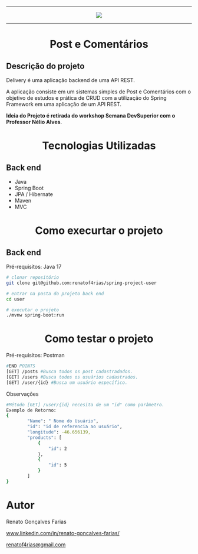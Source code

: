 <hr>
<p align="center">
   <img src="https://github.com/renatof4rias/spring-project-delivery/assets/123312837/9d22b8f3-d623-48db-acc5-b7e80cc608dc" #vitrinedev/>
</p>
<hr>
<h1 align="center"> Post e Comentários </h1>

## Descrição do projeto 

<p align="justify">
Delivery é uma aplicação backend de uma API REST.

A aplicação consiste em um sistemas simples de Post e Comentários com o objetivo de estudos e prática de CRUD com a utilização do Spring Framework em uma aplicação de um API REST. 

 <strong>Ideia do Projeto é retirada do workshop Semana DevSuperior com o Professor Nélio Alves</strong>.
</p>
<h1 align="center"> Tecnologias Utilizadas </h1>

## Back end

- Java 
- Spring Boot
- JPA / Hibernate
- Maven
- MVC
<h1 align="center"> Como execurtar o projeto </h1>

## Back end  
Pré-requisitos: Java 17

```bash
# clonar repositório
git clone git@github.com:renatof4rias/spring-project-user

# entrar na pasta do projeto back end
cd user

# executar o projeto
./mvnw spring-boot:run
```

<h1 align="center"> Como testar o projeto </h1>
Pré-requisitos: Postman

```bash
#END POINTS
[GET] /posts #Busca todos os post cadastradados.
[GET] /users #Busca todos os usuários cadastrados.
[GET] /user/{id} #Busca um usuário específico.
```
Observações 
```bash
#Método [GET] /user/{id} necesita de um "id" como parâmetro.
Exemplo de Retorno: 
{
        "Name": " Nome do Usuário",
        "id": "id de referencia ao usuário",
        "longitude": -46.656139,
        "products": [
            {
                "id": 2
            },
            {
                "id": 5
            }
        ]
}

```
# Autor
Renato Gonçalves Farias

www.linkedin.com/in/renato-goncalves-farias/

renatof4rias@gmail.com

